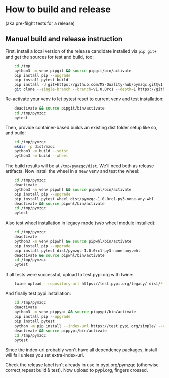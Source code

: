 # How to build and release
(aka pre-filght tests for a release)

## Manual build and release instruction

First, install a local version of the release candidate installed via `pip git+` and get the sources for test and build, too:
```bash
    cd /tmp
    python3 -m venv pipgit && source pipgit/bin/activate
    pip install pip --upgrade
    pip install pytest build
    pip install -U git+https://github.com/MS-Quality-hub/pymzqc.git@v1.0.0rc1#egg=pymzqc
    git clone --single-branch --branch=v1.0.0rc1 --depth=1 https://github.com/MS-Quality-hub/pymzqc.git
```

Re-activate your venv to let pytest reset to current venv and test installation: 
```bash
    deactivate && source pipgit/bin/activate
    cd /tmp/pymzqc
    pytest
```

Then, provide container-based builds an existing dist folder setup like so, and build:
```bash 
    cd /tmp/pymzqc
    mkdir -p dist/mzqc
    python3 -m build --sdist
    python3 -m build --wheel
```
The build results will be at `/tmp/pymzqc/dist`. We'll need both as release artifacts.
Now install the wheel in a new venv and test the wheel:
```bash
    cd /tmp/pymzqc
    deactivate
    python3 -m venv pipwhl && source pipwhl/bin/activate
    pip install pip --upgrade
    pip install pytest wheel dist/pymzqc-1.0.0rc1-py3-none-any.whl
    deactivate && source pipwhl/bin/activate
    cd /tmp/pymzqc
    pytest
```

Also test wheel installation in legacy mode (w/o wheel module installed):
```bash
    cd /tmp/pymzqc
    deactivate
    python3 -m venv pipwhl && source pipwhl/bin/activate
    pip install pip --upgrade
    pip install pytest dist/pymzqc-1.0.0rc1-py3-none-any.whl
    deactivate && source pipwhl/bin/activate
    cd /tmp/pymzqc
    pytest
```

If all tests were successful, upload to test.pypi.org with twine:
```bash
    twine upload --repository-url https://test.pypi.org/legacy/ dist/*
```

And finally test pypi installation:
```bash    
    cd /tmp/pymzqc
    deactivate
    python3 -m venv pippypi && source pippypi/bin/activate
    pip install pip --upgrade
    pip install pytest
    python -m pip install --index-url https://test.pypi.org/simple/ --extra-index-url https://pypi.org/simple pymzqc==1.0.0rc1
    deactivate && source pippypi/bin/activate
    cd /tmp/pymzqc
    pytest
```
Since the index-url probably won't have all dependency packages, install will fail unless you set extra-index-url.

Check the release label isn't already in use in pypi.org/pymzqc (otherwise correct,repeat build & test).
Now upload to pypi.org, fingers crossed.